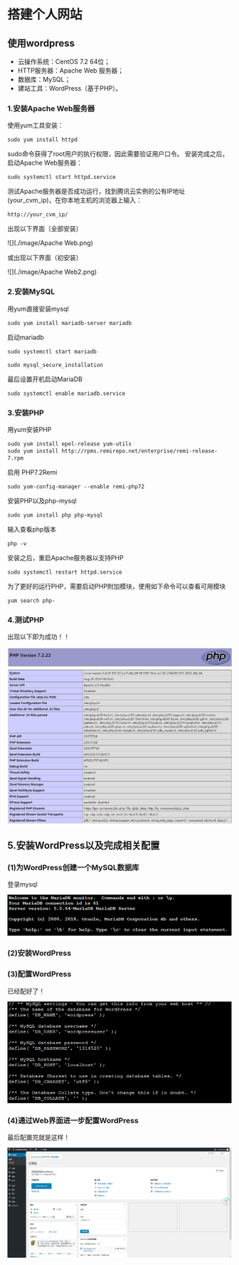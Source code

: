 # 搭建个人网站

## 使用wordpress

- 云操作系统：CentOS 7.2 64位；
- HTTP服务器：Apache Web 服务器；
- 数据库：MySQL；
- 建站工具：WordPress（基于PHP）。

### 1.安装Apache Web服务器

使用yum工具安装：

```
sudo yum install httpd
```

sudo命令获得了root用户的执行权限，因此需要验证用户口令。
安装完成之后，启动Apache Web服务器：

```
sudo systemctl start httpd.service
```

测试Apache服务器是否成功运行，找到腾讯云实例的公有IP地址(your_cvm_ip)，在你本地主机的浏览器上输入：

```
http://your_cvm_ip/
```

出现以下界面（全部安装）

![](./image/Apache Web.png)



或出现以下界面（初安装）

![](./image/Apache Web2.png)

### 2.安装MySQL

用yum直接安装mysql

```
sudo yum install mariadb-server mariadb
```

启动mariadb

```
sudo systemctl start mariadb
```

```
sudo mysql_secure_installation
```

最后设置开机启动MariaDB

```
sudo systemctl enable mariadb.service
```

### 3.安装PHP

用yum安装PHP

```
sudo yum install epel-release yum-utils
sudo yum install http://rpms.remirepo.net/enterprise/remi-release-7.rpm
```

启用 PHP7.2Remi

```
sudo yum-config-manager --enable remi-php72
```

安装PHP以及php-mysql

```
sudo yum install php php-mysql
```

输入查看php版本

```
php -v
```

安装之后，重启Apache服务器以支持PHP

```
sudo systemctl restart httpd.service
```

为了更好的运行PHP，需要启动PHP附加模块，使用如下命令可以查看可用模块

```
yum search php-
```

### 4.测试PHP

出现以下即为成功！！

![](./image/PHP1.png)



## 5.安装WordPress以及完成相关配置

### (1)为WordPress创建一个MySQL数据库

登录mysql

![](./image/DB1.png)

### (2)安装WordPress

### (3)配置WordPress

已经配好了！

![](./image/WP1.png)

### (4)通过Web界面进一步配置WordPress

最后配置完就是这样！

![](./image/WP2.png)

